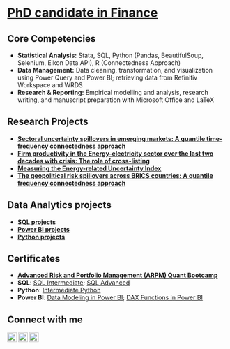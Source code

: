 # <a href="https://sites.google.com/view/tamdang">PhD candidate in Finance</a>

## Core Competencies
- **Statistical Analysis:** Stata, SQL, Python (Pandas, BeautifulSoup, Selenium, Eikon Data API), R (Connectedness 
Approach)								       		
- **Data Management:** Data cleaning, transformation, and visualization using Power Query and Power BI; 
retrieving data from Refinitiv Workspace and WRDS
- **Research & Reporting:** Empirical modelling and analysis, research writing, and manuscript preparation with Microsoft Office 
and LaTeX



## Research Projects
- [**Sectoral uncertainty spillovers in emerging markets: A quantile time-frequency connectedness approach**](https://github.com/tamdang100/research1)
- [
**Firm productivity in the Energy-electricity sector over the last two decades with crisis: The role of cross-listing**](https://github.com/tamdang100/research2)
- [**Measuring the Energy-related Uncertainty Index**](https://github.com/tamdang100/research3)
- [**The geopolitical risk spillovers across BRICS countries: A quantile frequency connectedness approach**](https://github.com/tamdang100/research4)

## Data Analytics projects
- [**SQL projects**](https://github.com/tamdang100/sql_ecom)
- [**Power BI projects**](https://github.com/tamdang100/powerbi/)
- [**Python projects**](https://github.com/tamdang100/python_projects)

## Certificates
- [**Advanced Risk and Portfolio Management (ARPM) Quant Bootcamp**](https://github.com/tamdang100/tamdang100/blob/main/Certificates/Quant_bootcamp.pdf)
- **SQL**: [SQL Intermediate](https://www.hackerrank.com/certificates/9a16bc01cd24?utm_medium=email&utm_source=mail_template_1393&utm_campaign=hrc_skills_certificate); [SQL Advanced](https://www.hackerrank.com/certificates/e599d5b205dc?utm_medium=email&utm_source=mail_template_1393&utm_campaign=hrc_skills_certificate)
- **Python**: [Intermediate Python](https://www.datacamp.com/statement-of-accomplishment/course/89ed77ce4e38ba3fabd07ce1dab9e9b256c02807?raw=1)
- **Power BI**: [Data Modeling in Power BI](https://www.datacamp.com/statement-of-accomplishment/course/c3305f6a12602e565e251bf4ab396049674ae1ae?raw=1); [DAX Functions in Power BI](https://www.datacamp.com/statement-of-accomplishment/course/be6bfe2ff2211300ab60baede5f22ce618b9e18e?raw=1)







<h2> Connect with me</h2>

[<img align="left" alt="TamDang | LinkedIn" width="22px" src="https://cdn.jsdelivr.net/npm/simple-icons@v3/icons/linkedin.svg" />][linkedin]
[<img align="left" alt="TamDang | Instagram" width="22px" src="https://cdn.jsdelivr.net/npm/simple-icons@3.13.0/icons/googlescholar.svg" />][scholar]
[<img align="left" alt="TamDang | Youtube" width="22px" src="https://cdn.jsdelivr.net/npm/simple-icons@3.13.0/icons/youtube.svg" />][youtube]

[scholar]: https://scholar.google.com/citations?user=THEA4PcAAAAJ&hl=en
[linkedin]: https://www.linkedin.com/in/tam-dang-572724134/
[youtube]: https://youtube.com/playlist?list=PL6lpQE_kLpHfpRgdwkSf2VO3p5iL9QP11&si=PdDpTMmW4Fz3b_Pt








<!--
**joshmadakor1/joshmadakor1** is a ✨ _special_ ✨ repository because its `README.md` (this file) appears on your GitHub profile.

Here are some ideas to get you started:

- 🔭 I’m currently working on ...
- 🌱 I’m currently learning ...
- 👯 I’m looking to collaborate on ...
- 🤔 I’m looking for help with ...
- 💬 Ask me about ...
- 📫 How to reach me: ...
- 😄 Pronouns: ...
- ⚡ Fun fact: ...
-->

